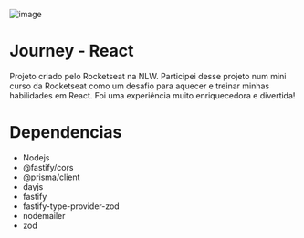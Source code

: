 ![image](https://github.com/user-attachments/assets/9b9736d5-05a9-4fca-a826-fbeefb18f642)

# Journey - React

Projeto criado pelo Rocketseat na NLW. Participei desse projeto num mini curso da Rocketseat como um desafio para aquecer e treinar minhas habilidades em React. Foi uma experiência muito enriquecedora e divertida!

# Dependencias

- Nodejs
- @fastify/cors
- @prisma/client
- dayjs
- fastify
- fastify-type-provider-zod
- nodemailer
- zod
